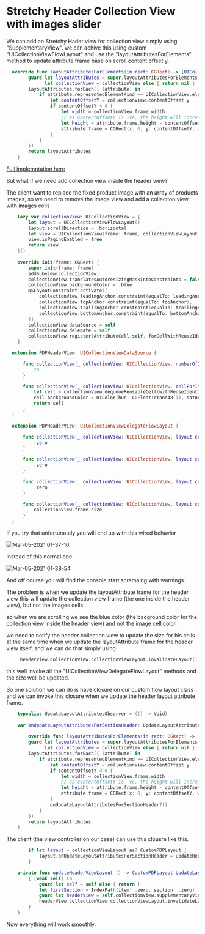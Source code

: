 # Stretchy Header Collection View with images slider

We can add an Stretchy Hader view for collection view simply using "SupplementaryView". 
we can achive this using custom "UICollectionViewFlowLayout" and use the "layoutAttributesForElements" method to update attribute frame base on scroll content offset y.

```swift
  override func layoutAttributesForElements(in rect: CGRect) -> [UICollectionViewLayoutAttributes]? {
        guard let layoutAttributes = super.layoutAttributesForElements(in: rect),
              let collectionView = collectionView else { return nil }
        layoutAttributes.forEach({ (attribute) in
            if attribute.representedElementKind == UICollectionView.elementKindSectionHeader {
                let contentOffsetY = collectionView.contentOffset.y
                if contentOffsetY < 0 {
                    let width = collectionView.frame.width
                    // as contentOffsetY is -ve, the height will increase based on contentOffsetY
                    let height = attribute.frame.height - contentOffsetY
                    attribute.frame = CGRect(x: 0, y: contentOffsetY, width: width, height: height)
                }
            }
        })
        return layoutAttributes
    }
```
 
[Full implemntation here](https://medium.com/@mail2ashislaha/stretchy-header-animation-using-collection-view-custom-layout-f2ce466ec710)

But what if we need add collection view inside the header view?

The client want to replace the fixed product image with an array of products images, so we need to remove the image view and add a collection view with images cells

```swift
    lazy var collectionView: UICollectionView = {
        let layout = UICollectionViewFlowLayout()
        layout.scrollDirection = .horizontal
        let view = UICollectionView(frame: frame, collectionViewLayout: layout)
        view.isPagingEnabled = true
        return view
    }()
    
    override init(frame: CGRect) {
        super.init(frame: frame)
        addSubview(collectionView)
        collectionView.translatesAutoresizingMaskIntoConstraints = false
        collectionView.backgroundColor = .blue
        NSLayoutConstraint.activate([
            collectionView.leadingAnchor.constraint(equalTo: leadingAnchor),
            collectionView.topAnchor.constraint(equalTo: topAnchor),
            collectionView.trailingAnchor.constraint(equalTo: trailingAnchor),
            collectionView.bottomAnchor.constraint(equalTo: bottomAnchor)
        ])
        collectionView.dataSource = self
        collectionView.delegate = self
        collectionView.register(AttributeCell.self, forCellWithReuseIdentifier: AttributeCell.cellId)
    }
```

```swift
  extension PDPHeaderView: UICollectionViewDataSource {

      func collectionView(_ collectionView: UICollectionView, numberOfItemsInSection section: Int) -> Int {
          20
      }

      func collectionView(_ collectionView: UICollectionView, cellForItemAt indexPath: IndexPath) -> UICollectionViewCell {
          let cell = collectionView.dequeueReusableCell(withReuseIdentifier: AttributeCell.cellId, for: indexPath)
          cell.backgroundColor = UIColor(hue: CGFloat(drand48()), saturation: 1, brightness: 1, alpha: 1)
          return cell
      }
  }
```

```swift
  extension PDPHeaderView: UICollectionViewDelegateFlowLayout {

      func collectionView(_ collectionView: UICollectionView, layout collectionViewLayout: UICollectionViewLayout, minimumLineSpacingForSectionAt section: Int) -> CGFloat {
          .zero
      }

      func collectionView(_ collectionView: UICollectionView, layout collectionViewLayout: UICollectionViewLayout, minimumInteritemSpacingForSectionAt section: Int) -> CGFloat {
          .zero
      }

      func collectionView(_ collectionView: UICollectionView, layout collectionViewLayout: UICollectionViewLayout, insetForSectionAt section: Int) -> UIEdgeInsets {
          .zero
      }

      func collectionView(_ collectionView: UICollectionView, layout collectionViewLayout: UICollectionViewLayout, sizeForItemAt indexPath: IndexPath) -> CGSize {
          collectionView.frame.size
      }
  }
```


If you try that unfortunately you will end up with this wired behavior

![Mar-05-2021 01-37-10](https://user-images.githubusercontent.com/17902030/110045422-52cf3180-7d53-11eb-95ea-fb150ea7ce43.gif)

Instead of this normal one

![Mar-05-2021 01-38-54](https://user-images.githubusercontent.com/17902030/110045584-91fd8280-7d53-11eb-9bab-14ab47647bf5.gif)

And off course you will find the console start scremaing with warnings.

The problem is when we update the layoutAttribute frame for the header view this will update the collection view frame (the one inside the header view),
but not the images cells. 

so when we are scrolling we see the blue color (the bacground color for the collection view inside the header view) and not the image cell color.

we need to notify the header collection view to update the size for his cells at the same time when we update the layoutAttribute frame for the header view itself.
and we can do that simply using 

```swift
     headerView.collectionView.collectionViewLayout.invalidateLayout()
```
this well invoke all the "UICollectionViewDelegateFlowLayout" methods and the size well be updated.

So one solution we can do is have closure on our custom flow layout class and we can invoke this closure when we update the header layout attribute frame.

```swift
    typealias UpdateLayoutAttributesObserver = (() -> Void)
    
    var onUpdateLayoutAttributesForSectionHeader: UpdateLayoutAttributesObserver?
    
        override func layoutAttributesForElements(in rect: CGRect) -> [UICollectionViewLayoutAttributes]? {
        guard let layoutAttributes = super.layoutAttributesForElements(in: rect),
              let collectionView = collectionView else { return nil }
        layoutAttributes.forEach({ (attribute) in
            if attribute.representedElementKind == UICollectionView.elementKindSectionHeader {
                let contentOffsetY = collectionView.contentOffset.y
                if contentOffsetY < 0 {
                    let width = collectionView.frame.width
                    // as contentOffsetY is -ve, the height will increase based on contentOffsetY
                    let height = attribute.frame.height - contentOffsetY
                    attribute.frame = CGRect(x: 0, y: contentOffsetY, width: width, height: height)
                }
                onUpdateLayoutAttributesForSectionHeader?()
            }
        })
        return layoutAttributes
    }
```

The client (the view controller on our case) can use this clousre like this.


```swift
        if let layout = collectionViewLayout as? CustomPDPLayout {
            layout.onUpdateLayoutAttributesForSectionHeader = updateHeaderViewLayout()
        }
```

```swift
    private func updateHeaderViewLayout () -> CustomPDPLayout.UpdateLayoutAttributesObserver {
        { [weak self] in
            guard let self = self else { return }
            let firstSection = IndexPath(item: .zero, section: .zero)
            guard let headerView = self.collectionView.supplementaryView(forElementKind: UICollectionView.elementKindSectionHeader, at: firstSection) as? PDPHeaderView else { return }
            headerView.collectionView.collectionViewLayout.invalidateLayout()
        }
    }
```

Now everything will work smoothly.


